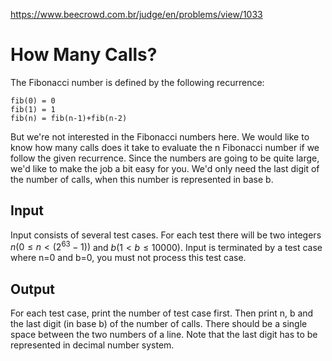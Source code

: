 https://www.beecrowd.com.br/judge/en/problems/view/1033

# How Many Calls?

The Fibonacci number is defined by the following recurrence:

```
fib(0) = 0
fib(1) = 1
fib(n) = fib(n-1)+fib(n-2)
```

But we're not interested in the Fibonacci numbers here. We would like to know
how many calls does it take to evaluate the n Fibonacci number if we follow the
given recurrence. Since the numbers are going to be quite large, we'd like to
make the job a bit easy for you. We'd only need the last digit of the number of
calls, when this number is represented in base b.

## Input

Input consists of several test cases. For each test there will be two integers
$n (0 \leq n < (2^{63} - 1))$ and $b (1 < b \leq 10000)$. Input is terminated by a test case
where n=0 and b=0, you must not process this test case.

## Output

For each test case, print the number of test case first. Then print n, b and
the last digit (in base b) of the number of calls. There should be a single
space between the two numbers of a line. Note that the last digit has to be
represented in decimal number system.
